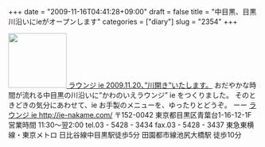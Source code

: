 +++
date = "2009-11-16T04:41:28+09:00"
draft = false
title = "中目黒、目黒川沿いにieがオープンします"
categories = ["diary"]
slug = "2354"
+++

<a href="http://ie-nakame.com" target="_blank"><img src="http://img.blog.hbkr.jp/20091116_1428576.gif" width="117" height="110" alt="" class="pict" />
ラウンジ ie
2009.11.20、”川開き”いたします。</a>
おだやかな時間が流れる中目黒の川沿いに”かわのいえラウンジ” ie をつくりました。
そのときどきの気分にあわせて、ie お手製のメニューを、ゆったりとどうぞ。
ーー
<a href="http://ie-nakame.com/" target="_blank">ラウンジ ie
http://ie-nakame.com/
</a>
〒152-0042 東京都目黒区青葉台1-16-12-1F
営業時間 11:30～翌2:00
tel.03 - 5428 - 3434
fax.03 - 5428 - 3437
東急東横線・東京メトロ
日比谷線中目黒駅徒歩5分
田園都市線池尻大橋駅
徒歩10分
